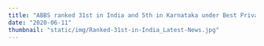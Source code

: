 ```yaml
---
title: "ABBS ranked 31st in India and 5th in Karnataka under Best Private B-Schools rankings 2020, Education World"
date: "2020-06-11"
thumbnail: "static/img/Ranked-31st-in-India_Latest-News.jpg"
---
```



